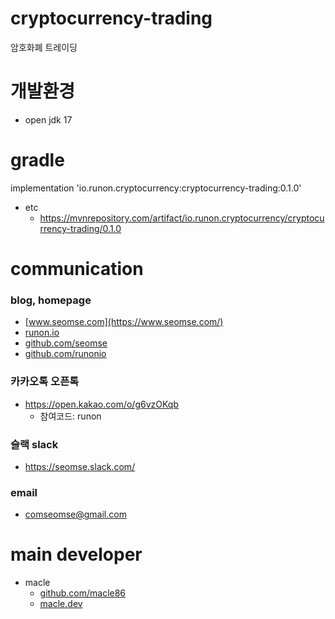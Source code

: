 # cryptocurrency-trading
암호화폐 트레이딩


# 개발환경
- open jdk 17

# gradle
implementation 'io.runon.cryptocurrency:cryptocurrency-trading:0.1.0'
- etc
  - https://mvnrepository.com/artifact/io.runon.cryptocurrency/cryptocurrency-trading/0.1.0

# communication
### blog, homepage
- [www.seomse.com](https://www.seomse.com/)
- [runon.io](https://runon.io)
- [github.com/seomse](https://github.com/seomse)
- [github.com/runonio](https://github.com/runonio)

### 카카오톡 오픈톡
- https://open.kakao.com/o/g6vzOKqb
    - 참여코드: runon

### 슬랙 slack
- https://seomse.slack.com/

### email
- comseomse@gmail.com

# main developer
- macle
    -  [github.com/macle86](https://github.com/macle86)
    -  [macle.dev](https://macle.dev)